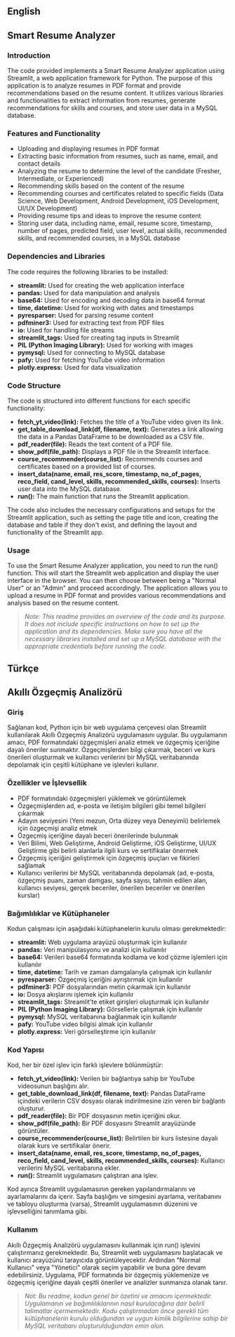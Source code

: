 ## English
## Smart Resume Analyzer

### Introduction
The code provided implements a Smart Resume Analyzer application using Streamlit, a web application framework for Python. The purpose of this application is to analyze resumes in PDF format and provide recommendations based on the resume content. It utilizes various libraries and functionalities to extract information from resumes, generate recommendations for skills and courses, and store user data in a MySQL database.

### Features and Functionality
- Uploading and displaying resumes in PDF format
- Extracting basic information from resumes, such as name, email, and contact details
- Analyzing the resume to determine the level of the candidate (Fresher, Intermediate, or Experienced)
- Recommending skills based on the content of the resume
- Recommending courses and certificates related to specific fields (Data Science, Web Development, Android Development, iOS Development, UI/UX Development)
- Providing resume tips and ideas to improve the resume content
- Storing user data, including name, email, resume score, timestamp, number of pages, predicted field, user level, actual skills, recommended skills, and recommended courses, in a MySQL database

### Dependencies and Libraries
The code requires the following libraries to be installed:

- **streamlit:** Used for creating the web application interface
- **pandas:** Used for data manipulation and analysis
- **base64:** Used for encoding and decoding data in base64 format
- **time, datetime:** Used for working with dates and timestamps
- **pyresparser:** Used for parsing resume content
- **pdfminer3:** Used for extracting text from PDF files
- **io:** Used for handling file streams
- **streamlit_tags:** Used for creating tag inputs in Streamlit
- **PIL (Python Imaging Library):** Used for working with images
- **pymysql:** Used for connecting to MySQL database
- **pafy:** Used for fetching YouTube video information
- **plotly.express:** Used for data visualization

### Code Structure
The code is structured into different functions for each specific functionality:

- **fetch_yt_video(link):** Fetches the title of a YouTube video given its link.
- **get_table_download_link(df, filename, text):** Generates a link allowing the data in a Pandas DataFrame to be downloaded as a CSV file.
- **pdf_reader(file):** Reads the text content of a PDF file.
- **show_pdf(file_path):** Displays a PDF file in the Streamlit interface.
- **course_recommender(course_list):** Recommends courses and certificates based on a provided list of courses.
- **insert_data(name, email, res_score, timestamp, no_of_pages, reco_field, cand_level, skills, recommended_skills, courses):** Inserts user data into the MySQL database.
- **run():** The main function that runs the Streamlit application.

The code also includes the necessary configurations and setups for the Streamlit application, such as setting the page title and icon, creating the database and table if they don't exist, and defining the layout and functionality of the Streamlit app.

### Usage
To use the Smart Resume Analyzer application, you need to run the run() function. This will start the Streamlit web application and display the user interface in the browser. You can then choose between being a "Normal User" or an "Admin" and proceed accordingly. The application allows you to upload a resume in PDF format and provides various recommendations and analysis based on the resume content.

> *Note: This readme provides an overview of the code and its purpose. It does not include specific instructions on how to set up the application and its dependencies. Make sure you have all the necessary libraries installed and set up a MySQL database with the appropriate credentials before running the code.*

## Türkçe 
## Akıllı Özgeçmiş Analizörü

### Giriş
Sağlanan kod, Python için bir web uygulama çerçevesi olan Streamlit kullanılarak Akıllı Özgeçmiş Analizörü uygulamasını uygular. Bu uygulamanın amacı, PDF formatındaki özgeçmişleri analiz etmek ve özgeçmiş içeriğine dayalı öneriler sunmaktır. Özgeçmişlerden bilgi çıkarmak, beceri ve kurs önerileri oluşturmak ve kullanıcı verilerini bir MySQL veritabanında depolamak için çeşitli kütüphane ve işlevleri kullanır.

### Özellikler ve İşlevsellik
- PDF formatındaki özgeçmişleri yüklemek ve görüntülemek
- Özgeçmişlerden ad, e-posta ve iletişim bilgileri gibi temel bilgileri çıkarmak
- Adayın seviyesini (Yeni mezun, Orta düzey veya Deneyimli) belirlemek için özgeçmişi analiz etmek
- Özgeçmiş içeriğine dayalı beceri önerilerinde bulunmak
- Veri Bilimi, Web Geliştirme, Android Geliştirme, iOS Geliştirme, UI/UX Geliştirme gibi belirli alanlarla ilgili kurs ve sertifikalar önermek
- Özgeçmiş içeriğini geliştirmek için özgeçmiş ipuçları ve fikirleri sağlamak
- Kullanıcı verilerini bir MySQL veritabanında depolamak (ad, e-posta, özgeçmiş puanı, zaman damgası, sayfa sayısı, tahmin edilen alan, kullanıcı seviyesi, gerçek beceriler, önerilen beceriler ve önerilen kurslar)

### Bağımlılıklar ve Kütüphaneler
Kodun çalışması için aşağıdaki kütüphanelerin kurulu olması gerekmektedir:

- **streamlit:** Web uygulama arayüzü oluşturmak için kullanılır
- **pandas:** Veri manipülasyonu ve analizi için kullanılır
- **base64:** Verileri base64 formatında kodlama ve kod çözme işlemleri için kullanılır
- **time, datetime:** Tarih ve zaman damgalarıyla çalışmak için kullanılır
- **pyresparser:** Özgeçmiş içeriğini ayrıştırmak için kullanılır
- **pdfminer3:** PDF dosyalarından metin çıkarmak için kullanılır
- **io:** Dosya akışlarını işlemek için kullanılır
- **streamlit_tags:** Streamlit'te etiket girişleri oluşturmak için kullanılır
- **PIL (Python Imaging Library):** Görsellerle çalışmak için kullanılır
- **pymysql:** MySQL veritabanına bağlanmak için kullanılır
- **pafy:** YouTube video bilgisi almak için kullanılır
- **plotly.express:** Veri görselleştirme için kullanılır

### Kod Yapısı
Kod, her bir özel işlev için farklı işlevlere bölünmüştür:

- **fetch_yt_video(link):** Verilen bir bağlantıya sahip bir YouTube videosunun başlığını alır.
- **get_table_download_link(df, filename, text):** Pandas DataFrame içindeki verilerin CSV dosyası olarak indirilmesine izin veren bir bağlantı oluşturur.
- **pdf_reader(file):** Bir PDF dosyasının metin içeriğini okur.
- **show_pdf(file_path):** Bir PDF dosyasını Streamlit arayüzünde görüntüler.
- **course_recommender(course_list):** Belirtilen bir kurs listesine dayalı olarak kurs ve sertifikalar önerir.
- **insert_data(name, email, res_score, timestamp, no_of_pages, reco_field, cand_level, skills, recommended_skills, courses):** Kullanıcı verilerini MySQL veritabanına ekler.
- **run():** Streamlit uygulamasını çalıştıran ana işlev.

Kod ayrıca Streamlit uygulamasının gereken yapılandırmalarını ve ayarlamalarını da içerir. Sayfa başlığını ve simgesini ayarlama, veritabanını ve tabloyu oluşturma (varsa), Streamlit uygulamasının düzenini ve işlevselliğini tanımlama gibi.

### Kullanım
Akıllı Özgeçmiş Analizörü uygulamasını kullanmak için run() işlevini çalıştırmanız gerekmektedir. Bu, Streamlit web uygulamasını başlatacak ve kullanıcı arayüzünü tarayıcıda görüntüleyecektir. Ardından "Normal Kullanıcı" veya "Yönetici" olarak seçim yapabilir ve buna göre devam edebilirsiniz. Uygulama, PDF formatında bir özgeçmiş yüklemenize ve özgeçmiş içeriğine dayalı çeşitli öneriler ve analizler sunmanıza olanak tanır.

> *Not: Bu readme, kodun genel bir özetini ve amacını içermektedir. Uygulamanın ve bağımlılıklarının nasıl kurulacağına dair belirli talimatlar içermemektedir. Kodu çalıştırmadan önce gerekli tüm kütüphanelerin kurulu olduğundan ve uygun kimlik bilgilerine sahip bir MySQL veritabanı oluşturulduğundan emin olun.*
